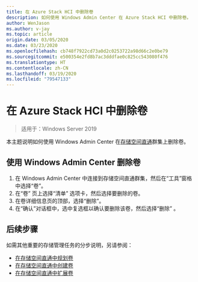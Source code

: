 ```yaml
---
title: 在 Azure Stack HCI 中删除卷
description: 如何使用 Windows Admin Center 在 Azure Stack HCI 中删除卷。
author: WenJason
ms.author: v-jay
ms.topic: article
origin.date: 03/05/2020
ms.date: 03/23/2020
ms.openlocfilehash: cb748f7922cd73a0d2c0253722a98d66c2e0be79
ms.sourcegitcommit: e500354e2fd8b7ac3dddfae0c825cc543080f476
ms.translationtype: HT
ms.contentlocale: zh-CN
ms.lasthandoff: 03/19/2020
ms.locfileid: "79547133"
---
```

# <a name="deleting-volumes-in-azure-stack-hci"></a>在 Azure Stack HCI 中删除卷

> 适用于：Windows Server 2019

本主题说明如何使用 Windows Admin Center 在[存储空间直通](https://docs.microsoft.com/windows-server/storage/storage-spaces/storage-spaces-direct-overview)群集上删除卷。

## <a name="use-windows-admin-center-to-delete-a-volume"></a>使用 Windows Admin Center 删除卷

1. 在 Windows Admin Center 中连接到存储空间直通群集，然后在“工具”窗格中选择“卷”。  
2. 在“卷”  页上选择“清单”  选项卡，然后选择要删除的卷。
3. 在卷详细信息页的顶部，选择“删除”。 
4. 在“确认”对话框中，选中复选框以确认要删除该卷，然后选择“删除”  。

## <a name="next-steps"></a>后续步骤

如需其他重要的存储管理任务的分步说明，另请参阅：

- [在存储空间直通中规划卷](https://docs.microsoft.com/windows-server/storage/storage-spaces/plan-volumes)
- [在存储空间直通中创建卷](https://docs.microsoft.com/windows-server/storage/storage-spaces/create-volumes)
- [在存储空间直通中扩展卷](https://docs.microsoft.com/windows-server/storage/storage-spaces/resize-volumes)